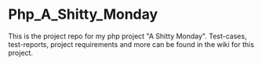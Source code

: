 # Php_A_Shitty_Monday

This is the project repo for my php project "A Shitty Monday". Test-cases, test-reports, project requirements and more can be found in the wiki for this project. 
